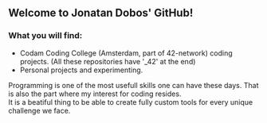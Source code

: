 
## Welcome to Jonatan Dobos' GitHub!

### What you will find:
- Codam Coding College (Amsterdam, part of 42-network) coding projects. (All these repositories have '_42' at the end)
- Personal projects and experimenting.

Programming is one of the most usefull skills one can have these days. That is also the part where my interest for coding resides.  
It is a beatiful thing to be able to create fully custom tools for every unique challenge we face.
